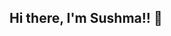 ## Hi there, I'm Sushma!! 👋

<!--
**sushma-r-hiremath/sushma-r-hiremath** is a ✨ _special_ ✨ repository because its `README.md` (this file) appears on your GitHub profile.

🔭 I’m currently working on a Data Science Project.
🌱 I’m currently learning about Data Science, Machine Learning and Artificial Intelligence

